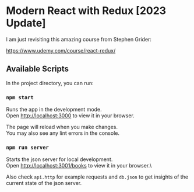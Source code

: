 # Modern React with Redux [2023 Update]

I am just revisiting this amazing course from Stephen Grider:

https://www.udemy.com/course/react-redux/


## Available Scripts

In the project directory, you can run:

### `npm start`

Runs the app in the development mode.\
Open [http://localhost:3000](http://localhost:3000) to view it in your browser.

The page will reload when you make changes.\
You may also see any lint errors in the console.

### `npm run server`

Starts the json server for local development.\
Open [http://localhost:3001/books](http://localhost:3001/books) to view it in your browser.\

Also check `api.http` for example requests and `db.json` to get insights of the current state of the json server.
